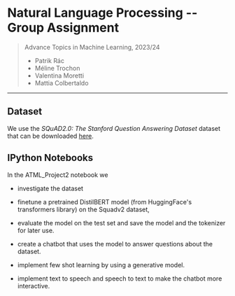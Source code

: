 # Natural Language Processing -- Group Assignment
> Advance Topics in Machine Learning, 2023/24
> - Patrik Rác
> - Méline Trochon
> - Valentina Moretti
> - Mattia Colbertaldo

---

## Dataset
We use the *SQuAD2.0: The Stanford Question Answering Dataset* dataset that can be downloaded [here](https://rajpurkar.github.io/SQuAD-explorer/).


## IPython Notebooks

In the ATML_Project2 notebook we

* investigate the dataset

* finetune a pretrained DistilBERT model (from HuggingFace's transformers library) on the Squadv2 dataset,

* evaluate the model on the test set and save the model and the tokenizer for later use.
 
* create a chatbot that uses the model to answer questions about the dataset.

* implement few shot learning by using a generative model.

* implement text to speech and speech to text to make the chatbot more interactive.



